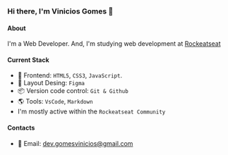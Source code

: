 ### Hi there, I'm Vinicios Gomes 👋

#### About
I'm a Web Developer. And, I'm studying web development at [Rockeatseat](https://www.rocketseat.com.br/)

#### Current Stack
- 🎉 Frontend: `HTML5`, `CSS3`, `JavaScript`.
- 🎨 Layout Desing: `Figma`
- 📦️ Version code control: `Git & Github`
- 🌎 Tools: `VsCode`, `Markdown`
- I'm mostly active within the `Rockeatseat Community`

#### Contacts

- 📧 Email: dev.gomesvinicios@gmail.com

